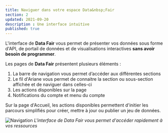 ```yaml
---
title: Naviguer dans votre espace Data&nbsp;Fair
section: 2
updated: 2021-09-20
description : Une interface intuitive
published: true
---
```


L'interface de **Data&nbsp;Fair** vous permet de présenter vos données sous forme d'API, de portail de données et de visualisations interactives **sans avoir besoin de programmer**.

Les pages de **Data&nbsp;Fair** présentent plusieurs éléments :

1. La barre de navigation vous permet d’accéder aux différentes sections
2. Le fil d'Ariane vous permet de connaitre la section ou sous-section affichée et de naviguer dans celles-ci
3. Les actions disponibles sur la page  
4. Notifications du compte et menu du compte

<p>
</p>

Sur la page d'Accueil, les actions disponibles permettent d'initier les parcours simplifiés pour créer, mettre à jour ou publier un jeu de données.  

![Navigation](./images/user-guide-backoffice/navigation.jpg)
*L'interface de Data&nbsp;Fair vous permet d'accéder rapidement à vos ressources*
